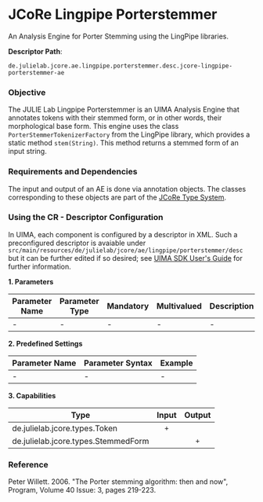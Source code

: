 # JCoRe Lingpipe Porterstemmer
An Analysis Engine for Porter Stemming using the LingPipe libraries.

**Descriptor Path**:
```
de.julielab.jcore.ae.lingpipe.porterstemmer.desc.jcore-lingpipe-porterstemmer-ae
```

### Objective
The JULIE Lab Lingpipe Porterstemmer is an UIMA Analysis Engine that annotates tokens with their stemmed form, or in other words, their morphological base form. This engine uses the class `PorterStemmerTokenizerFactory` from the LingPipe library, which provides a static method `stem(String)`. This method returns a stemmed form of an input string.

### Requirements and Dependencies
The input and output of an AE is done via annotation objects. The classes corresponding to these objects are part of the [JCoRe Type System](https://github.com/JULIELab/jcore-base/tree/master/jcore-types).

### Using the CR - Descriptor Configuration
In UIMA, each component is configured by a descriptor in XML. Such a preconfigured descriptor is avaiable under `src/main/resources/de/julielab/jcore/ae/lingpipe/porterstemmer/desc` but it can be further edited if so desired; see [UIMA SDK User's Guide](https://uima.apache.org/downloads/releaseDocs/2.1.0-incubating/docs/html/tools/tools.html#ugr.tools.cde) for further information.


**1. Parameters**

| Parameter Name | Parameter Type | Mandatory | Multivalued | Description |
|----------------|----------------|-----------|-------------|-------------|
| - | - | - | - | - |

**2. Predefined Settings**

| Parameter Name | Parameter Syntax | Example |
|----------------|------------------|---------|
| - | - | - |

**3. Capabilities**

| Type | Input | Output |
|------|:-----:|:------:|
| de.julielab.jcore.types.Token | `+`  |   |
| de.julielab.jcore.types.StemmedForm |  | `+` |


### Reference
Peter Willett. 2006. "The Porter stemming algorithm: then and now", Program, Volume 40 Issue: 3,
pages 219-223.
